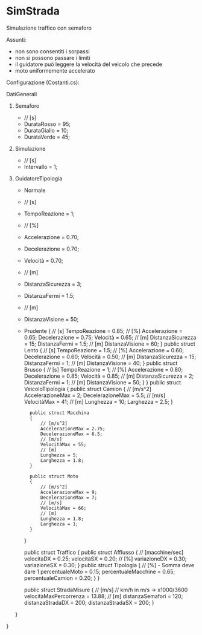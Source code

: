 # SimStrada
Simulazione traffico con semaforo

Assunti:
- non sono consentiti i sorpassi
- non si possono passare i limiti
- il guidatore può leggere la velocità del veicolo che precede
- moto uniformemente accelerato

Configurazione (Costanti.cs):

DatiGenerali

1. Semaforo
    * // [s]
    * DurataRosso = 95; 
    * DurataGiallo = 10; 
    * DurataVerde = 45;
2. Simulazione
    * // [s]
    * Intervallo = 1; 
3. GuidatoreTipologia
    * Normale
    * // [s]
    * TempoReazione = 1;
    * // [%]
    * Accelerazione = 0.70;
    * Decelerazione = 0.70;
    * Velocità = 0.70;
    * // [m]
    * DistanzaSicurezza = 3;
    * DistanzaFermi = 1.5;
    * // [m]
    * DistanzaVisione = 50;
    * Prudente
{
    // [s]
    TempoReazione = 0.85;
    // [%]
    Accelerazione = 0.65;
    Decelerazione = 0.75;
    Velocità = 0.65;
    // [m]
    DistanzaSicurezza = 15;
    DistanzaFermi = 1.5;
    // [m]
    DistanzaVisione = 60;
}
public struct Lento
{
    // [s]
    TempoReazione = 1.5;
    // [%]
    Accelerazione = 0.60;
    Decelerazione = 0.60;
    Velocità = 0.50;
    // [m]
    DistanzaSicurezza = 15;
    DistanzaFermi = 1;
    // [m]
    DistanzaVisione = 40;
}
public struct Brusco
{
    // [s]
    TempoReazione = 1;
    // [%]
    Accelerazione = 0.80;
    Decelerazione = 0.85;
    Velocità = 0.85;
    // [m]
    DistanzaSicurezza = 2;
    DistanzaFermi = 1;
    // [m]
    DistanzaVisione = 50;
}
        }
        public struct VeicoloTipologia
        {
            public struct Camion
            {
                // [m/s^2]
                AccelerazioneMax = 2;
                DecelerazioneMax = 5.5;
                // [m/s]
                VelocitàMax = 41;
                // [m]
                Lunghezza = 10;
                Larghezza = 2.5;
            }

            public struct Macchina
            {
                // [m/s^2]
                AccelerazioneMax = 2.75;
                DecelerazioneMax = 6.5;
                // [m/s]
                VelocitàMax = 55;
                // [m]
                Lunghezza = 5;
                Larghezza = 1.8;
            }

            public struct Moto
            {
                // [m/s^2]
                AccelerazioneMax = 9;
                DecelerazioneMax = 7;
                // [m/s]
                VelocitàMax = 66;
                // [m]
                Lunghezza = 1.8;
                Larghezza = 1;
            }
        }

        public struct Traffico
        {
            public struct Afflusso
            {
                // [macchine/sec]
                velocitàDX = 0.25;
                velocitàSX = 0.20;
                // [%]
                variazioneDX = 0.30;
                variazioneSX = 0.30;
            }
            public struct Tipologia
            {
                // [%] - Somma deve dare 1
                percentualeMoto = 0.15;
                percentualeMacchine = 0.65;
                percentualeCamion = 0.20;
            }
        }

        public struct StradaMisure
        {
            // [m/s] 
            // km/h in m/s -> x1000/3600
            velocitàMaxPercorrenza = 13.88;
            // [m]
            distanzaSemafori = 120;
            distanzaStradaDX = 200;
            distanzaStradaSX = 200;
        }
        
    }
    
}
